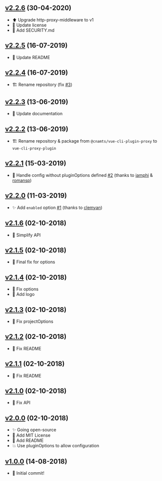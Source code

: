 ## [v2.2.6](https://github.com/deraw/vue-cli-plugin-proxy/compare/v2.2.5...v2.2.6) (30-04-2020)

* ⬆️ Upgrade http-proxy-middleware to v1
* 📝 Update license
* 📝 Add SECURITY.md

## [v2.2.5](https://github.com/deraw/vue-cli-plugin-proxy/compare/v2.2.4...v2.2.5) (16-07-2019)

* 📝 Update README

## [v2.2.4](https://github.com/deraw/vue-cli-plugin-proxy/compare/v2.2.3...v2.2.4) (16-07-2019)

* 🏗 Rename repository (fix [#3](https://github.com/deraw/vue-cli-plugin-proxy/issues/3))

## [v2.2.3](https://github.com/deraw/vue-cli-plugin-proxy/compare/v2.2.2...v2.2.3) (13-06-2019)

* 📝 Update documentation

## [v2.2.2](https://github.com/deraw/vue-cli-plugin-proxy/compare/v2.2.1...v2.2.2) (13-06-2019)

* 🏗 Rename repository & package from `@cnamts/vue-cli-plugin-proxy` to `vue-cli-proxy-plugin`

## [v2.2.1](https://github.com/deraw/vue-cli-plugin-proxy/compare/v2.2.0...v2.2.1) (15-03-2019)

* 🐛 Handle config without pluginOptions defined [#2](https://github.com/deraw/vue-cli-plugin-proxy/pull/2) (thanks to [iamphi](https://github.com/iamphi) & [romansp](https://github.com/romansp))

## [v2.2.0](https://github.com/deraw/vue-cli-plugin-proxy/compare/v2.1.6...v2.2.0) (11-03-2019)

* ✨ Add `enabled` option [#1](https://github.com/deraw/vue-cli-plugin-proxy/pull/1) (thanks to [clemyan](https://github.com/clemyan))

## [v2.1.6](https://github.com/deraw/vue-cli-plugin-proxy/compare/v2.1.5...v2.1.6) (02-10-2018)

* 🐛 Simplify API

## [v2.1.5](https://github.com/deraw/vue-cli-plugin-proxy/compare/v2.1.4...v2.1.5) (02-10-2018)

* 🐛 Final fix for options

## [v2.1.4](https://github.com/deraw/vue-cli-plugin-proxy/compare/v2.1.3...v2.1.4) (02-10-2018)

* 🐛 Fix options
* 🍱 Add logo

## [v2.1.3](https://github.com/deraw/vue-cli-plugin-proxy/compare/v2.1.2...v2.1.3) (02-10-2018)

* 🐛 Fix projectOptions

## [v2.1.2](https://github.com/deraw/vue-cli-plugin-proxy/compare/v2.1.1...v2.1.2) (02-10-2018)

* 🐛 Fix README

## [v2.1.1](https://github.com/deraw/vue-cli-plugin-proxy/compare/v2.1.0...v2.1.1) (02-10-2018)

* 🐛 Fix README

## [v2.1.0](https://github.com/deraw/vue-cli-plugin-proxy/compare/v2.0.0...v2.1.0) (02-10-2018)

* 🐛 Fix API

## [v2.0.0](https://github.com/deraw/vue-cli-plugin-proxy/compare/v1.0.0...v2.0.0) (02-10-2018)

* ✨ Going open-source
* 📄 Add MIT License
* 📝 Add README
* 💥 Use pluginOptions to allow configuration

## [v1.0.0](https://github.com/deraw/vue-cli-plugin-proxy/compare/v0.0.0...v1.0.0) (14-08-2018)

* 🎉 Initial commit!
